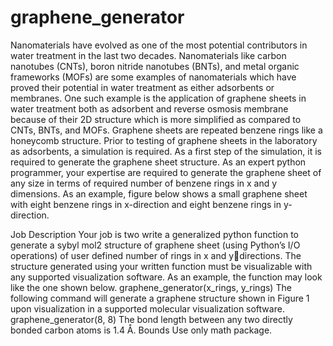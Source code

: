 # graphene_generator

Nanomaterials have evolved as one of the most potential contributors in water
treatment in the last two decades. Nanomaterials like carbon nanotubes (CNTs), boron nitride
nanotubes (BNTs), and metal organic frameworks (MOFs) are some examples of
nanomaterials which have proved their potential in water treatment as either adsorbents or
membranes. One such example is the application of graphene sheets in water treatment both
as adsorbent and reverse osmosis membrane because of their 2D structure which is more
simplified as compared to CNTs, BNTs, and MOFs. Graphene sheets are repeated benzene
rings like a honeycomb structure. Prior to testing of graphene sheets in the laboratory as
adsorbents, a simulation is required. As a first step of the simulation, it is required to generate
the graphene sheet structure. As an expert python programmer, your expertise are required to
generate the graphene sheet of any size in terms of required number of benzene rings in x and
y dimensions. As an example, figure below shows a small graphene sheet with eight benzene
rings in x-direction and eight benzene rings in y-direction.

Job Description
Your job is two write a generalized python function to generate a sybyl mol2 structure of
graphene sheet (using Python’s I/O operations) of user defined number of rings in x and ydirections. The structure generated using your written function must be visualizable with any
supported visualization software. As an example, the function may look like the one shown
below.
graphene_generator(x_rings, y_rings)
The following command will generate a graphene structure shown in Figure 1 upon
visualization in a supported molecular visualization software.
graphene_generator(8, 8)
The bond length between any two directly bonded carbon atoms is 1.4 Å.
Bounds
Use only math package.

